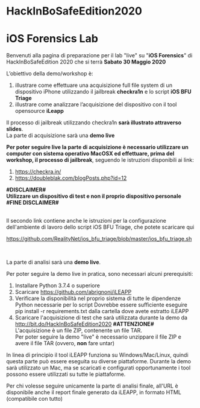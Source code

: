 # HackInBoSafeEdition2020

# iOS Forensics Lab

Benvenuti alla pagina di preparazione per il lab "live" su "<b>iOS Forensics</b>" di HackInBoSafeEdition 2020 che si terrà <b>Sabato 30 Maggio 2020</b>

L’obiettivo della demo/workshop è:

<ol>
<li>illustrare come effettuare una acquisizione full file system di un dispositivo iPhone utilizzando il jailbreak <b>checkra1n</b> e lo script <b>iOS BFU Triage</b>
    <li>illustrare come analizzare l’acquisizione del dispositivo con il tool opensource <b>iLeapp</b>
</ol>

Il processo di jailbreak utilizzando checkra1n <b>sarà illustrato attraverso slides</b>.
<br>
La parte di acquisizione sarà una <b>demo live</b>

<b>Per poter seguire live la parte di acquisizione è necessario utilizzare un computer con sistema operativo MacOSX ed effettuare, <b>prima del workshop</b>, il processo di jailbreak</b>, seguendo le istruzioni disponibili ai link:

1.	https://checkra.in/
2.	https://doubleblak.com/blogPosts.php?id=12

<b>
#DISCLAIMER#
<br>
Utilizzare un dispositivo di test e non il proprio dispositivo personale
<br>
#FINE DISCLAIMER#
</b>
<br>
<br>

Il secondo link contiene anche le istruzioni per la configurazione dell'ambiente di lavoro dello script iOS BFU Triage, che potete scaricare qui

https://github.com/RealityNet/ios_bfu_triage/blob/master/ios_bfu_triage.sh

<br>

La parte di analisi sarà una <b>demo live</b>.

Per poter seguire la demo live in pratica, sono necessari alcuni prerequisiti:

1.	Installare Python 3.7.4 o superiore
2.	Scaricare https://github.com/abrignoni/iLEAPP
3.	Verificare la disponibilità nel proprio sistema di tutte le dipendenze Python necessarie per lo script
    Dovrebbe essere sufficiente eseguire pip install -r requirements.txt dalla cartella dove avete estratto iLEAPP 
4.	Scaricare l'acquisizione di test che sarà utilizzata durante la demo da http://bit.do/HackInBoSafeEdition2020
    <B>#ATTENZIONE#</b>
    <br>
    L'acquisizione è un file ZIP, contenente un file TAR.
    <br>
    Per poter seguire la demo "live" è necessario unzippare il file ZIP e avere il file TAR (ovvero, <b>non</b> fare untar)

In linea di principio il tool iLEAPP funziona su Windows/Mac/Linux, quindi questa parte può essere eseguita su diverse piattaforme.
Durante la demo sarà utilizzato un Mac, ma se scaricati e configurati opportunamente i tool possono essere utilizzati su tutte le piattaforme. 

Per chi volesse seguire unicamente la parte di analisi finale, all'URL è disponibile anche il report finale generato da iLEAPP, in formato HTML (compatibile con tutto)


